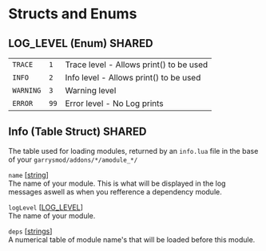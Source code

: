 # Structs and Enums

## LOG_LEVEL (Enum) <shared>SHARED</shared>

| | | |
| --- | --- | --- |
| `TRACE`  | `1` | Trace level - Allows print() to be used |
| `INFO`  | `2` | Info level - Allows print() to be used |
| `WARNING`  | `3`  | Warning level |
| `ERROR`  | `99`  | Error level - No Log prints |

## Info (Table Struct) <shared>SHARED</shared>
The table used for loading modules, returned by an `info.lua` file in the base of your `garrysmod/addons/*/amodule_*/`

`name` \[[string](https://wiki.facepunch.com/gmod/string)\]<br>
The name of your module. This is what will be displayed in the log messages aswell as when you refference a dependency module.

`logLevel` \[[LOG_LEVEL](#log_level-enums)]<br>
The name of your module.

`deps` \[[strings](https://wiki.facepunch.com/gmod/string)]<br>
A numerical table of module name's that will be loaded before this module.